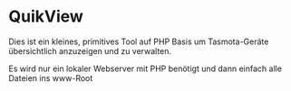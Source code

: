 # QuikView
Dies ist ein kleines, primitives Tool auf PHP Basis um Tasmota-Geräte übersichtlich anzuzeigen und zu verwalten.

Es wird nur ein lokaler Webserver mit PHP benötigt und dann einfach alle Dateien ins www-Root
